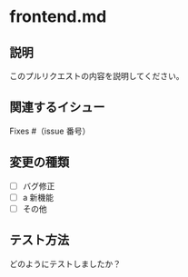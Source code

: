 # frontend.md

## 説明

このプルリクエストの内容を説明してください。

## 関連するイシュー

Fixes #（issue 番号）

## 変更の種類

- [ ] バグ修正
- [ ] a 新機能
- [ ] その他

## テスト方法

どのようにテストしましたか？
